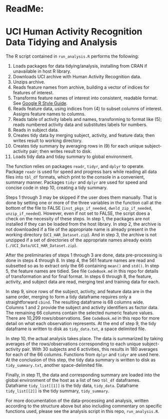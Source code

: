 # ReadMe: 
# UCI Human Activity Recognition Data Tidying and Analysis
The R script contained in `run_analysis.R` performs the following:
 1.  Loads packages for data tidying/analysis, installing from CRAN if unavailable in host R library.
 2.  Downloads UCI archive with Human Activity Recognition data.
 3.  Unzips archive.
 4.  Reads feature names from archive, building a vector of indices for features of interest. 
 5.  Transforms feature names of interest into consistent, readable format. See [Google R Style Guide](https://google.github.io/styleguide/Rguide.xml).
 6.  Reads feature data, using indices from (4) to subset columns of interest. Assigns feature names to columns.
 7.  Reads table of activity labels and names, transforming to format like (5); reads numbered activity data and substitutes labels for numbers.
 8.  Reads in subject data.
 9.  Creates tidy data by merging subject, activity, and feature data; then writes result to working directory.
 10. Creates tidy summary by averaging rows in (9) for each unique subject-activity pair; then writes result to disk.
 11. Loads tidy data and tiday summary to global environment.

The function relies on packages `readr`, `tidyr`, and `dplyr` to operate. Package `readr` is used for speed and progress bars while reading all data files into `tbl_df` formats, which print to the console in a convenient, summary manner. Packages `tidyr` and `dplyr` are used for speed and concise code in step 10, creating a tidy summary.

Steps 1 through 3 may be skipped if the user does them manually.  That is done by setting one or more of the three variables in the function call at the bottom of the file to FALSE (`inst_pkgs_if_needed`, `dwnld_zip_if_needed`, `unzip_if_needed`).  However, even if not set to FALSE, the script does a check on the necessity of these steps. In step 1, the packages are not installed if they can be loaded from the host library. In step 2, the archive is not downloaded if a file of the appropriate name is already present in the working directory (`UCI_HAR_Dataset.zip`).  And in step 3, the archive is not unzipped if a set of directories of the appropriate names already exists (`./UCI_Data/UCI_HAR_Dataset.zip`).

After the preliminaries of steps 1 through 3 are done, data pre-processing is done in steps 4 through 8.  In step 4, the 561 feature names are read and subsetted so as to extract only the 66 containing `mean()` and `std()`. In step 5, the feature names are tidied.  See file `CodeBook.md` in this repo for details of transformation and for final format. In steps 6 through 8, the feature, activity, and subject data are read, merging test and training data for each.

In step 9, since rows of the subject, activity, and feature data are in the same order, merging to form a tidy dataframe requires only a straightforward `cbind`. The resulting dataframe is 68 columns wide. Columns 1 and 2 provide the subject and activity identifiers as factor data.  The remaining 66 columns contain the selected numeric feature values.  There are 10,299 rows/observations.  See `CodeBook.md` in this repo for more detail on what each observation represents. At the end of step 9, the tidy dataframe is written to disk as `tidy_data.txt`, a space delimited file.

In step 10, the actual analysis takes place. The data is summarized by taking averages of the rows/observations corresponding to each unique subject-activity pair.  With 30 subjects and 6 activities, this results in 180 averages for each of the 66 columns.  Functions from `dplyr` and `tidyr` are used here. At the conclusion of this step, the tidy data summary is written to disk as `tidy_summary.txt`, another space-delimited file.

Finally, in step 11, the data and corresponding summary are loaded into the global environment of the host as a list of two `tbl_df` dataframes. Dataframe `tidy_list[[1]]` is the tidy data, `tidy_data`. Dataframe `tidy_list[[2]]` is the tidy summary, `tidy_summary`.

For more documentation of the data-processing and analysis, written according to the structure above but also including commentary on specific functions used, please see the analysis script in this repo, `run_analysis.R`.
 
